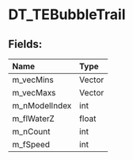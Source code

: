 # DT_TEBubbleTrail

## Fields:

| Name | Type |
| :--- | :--- |
| m_vecMins | Vector |
| m_vecMaxs | Vector |
| m_nModelIndex | int |
| m_flWaterZ | float |
| m_nCount | int |
| m_fSpeed | int |
